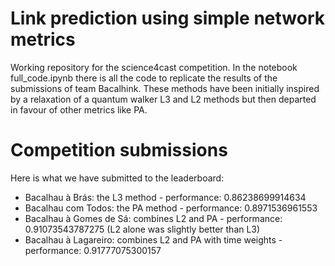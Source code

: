 # Link prediction using simple network metrics
Working repository for the science4cast competition.
In the notebook full_code.ipynb there is all the code to replicate the results of the submissions of team Bacalhink.
These methods have been initially inspired by a relaxation of a quantum walker L3 and L2 methods but then departed in favour of other metrics like PA.

# Competition submissions

Here is what we have submitted to the leaderboard:

- Bacalhau à Brás: the L3 method - performance: 0.86238699914634
- Bacalhau com Todos: the PA method - performance: 0.8971536961553
- Bacalhau à Gomes de Sá: combines L2 and PA - performance: 0.91073543787275 (L2 alone was slightly better than L3)
- Bacalhau à Lagareiro: combines L2 and PA with time weights - performance: 0.91777075300157
